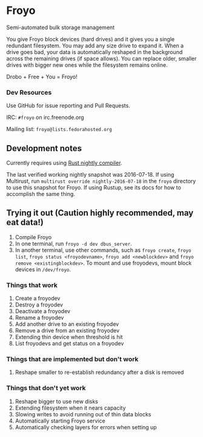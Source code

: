 # Froyo

Semi-automated bulk storage management

You give Froyo block devices (hard drives) and it gives you a single
redundant filesystem. You may add any size drive to expand it. When a
drive goes bad, your data is automatically reshaped in the background
across the remaining drives (if space allows). You can replace older,
smaller drives with bigger new ones while the filesystem remains online.

Drobo + Free + You = Froyo!

### Dev Resources

Use GitHub for issue reporting and Pull Requests.

IRC: `#froyo` on irc.freenode.org

Mailing list: `froyo@lists.fedorahosted.org`

## Development notes

Currently requires using [Rust nightly compiler](https://doc.rust-lang.org/book/nightly-rust.html).

The last verified working nightly snapshot was 2016-07-18. If using
Multirust, run `multirust override nightly-2016-07-18` in the `froyo`
directory to use this snapshot for Froyo. If using Rustup, see its
docs for how to accomplish the same thing.

## Trying it out (Caution highly recommended, may eat data!)

1. Compile Froyo
1. In one terminal, run `froyo -d dev dbus_server`.
1. In another terminal, use other commands, such as `froyo create`, `froyo list`,
   `froyo status <froyodevname>`, `froyo add <newblockdev>` and `froyo remove
   <existingblockdev>`. To mount and use froyodevs, mount block devices in `/dev/froyo`.

### Things that work

1. Create a froyodev
1. Destroy a froyodev
1. Deactivate a froyodev
1. Rename a froyodev
1. Add another drive to an existing froyodev
1. Remove a drive from an existing froyodev
1. Extending thin device when threshold is hit
1. List froyodevs and get status on a froyodev

### Things that are implemented but don't work

1. Reshape smaller to re-establish redundancy after a disk is removed

### Things that don't yet work

1. Reshape bigger to use new disks
1. Extending filesystem when it nears capacity
1. Slowing writes to avoid running out of thin data blocks
1. Automatically starting Froyo service
1. Automatically checking layers for errors when setting up
